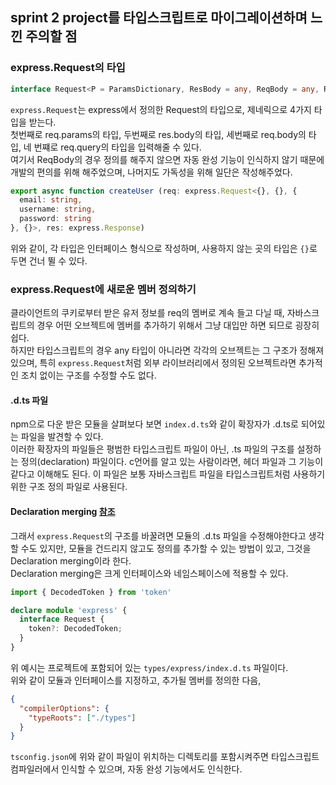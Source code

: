 ## sprint 2 project를 타입스크립트로 마이그레이션하며 느낀 주의할 점
### express.Request의 타입
```ts
interface Request<P = ParamsDictionary, ResBody = any, ReqBody = any, ReqQuery = QueryString.ParsedQs, Locals extends Record<string, any> = Record<string, any>>
```
`express.Request`는 express에서 정의한 Request의 타입으로, 제네릭으로 4가지 타입을 받는다.  
첫번째로 req.params의 타입, 두번째로 res.body의 타입, 세번째로 req.body의 타입, 네 번쨰로 req.query의 타입을 입력해줄 수 있다.  
여기서 ReqBody의 경우 정의를 해주지 않으면 자동 완성 기능이 인식하지 않기 때문에 개발의 편의를 위해 해주었으며, 나머지도 가독성을 위해 일단은 작성해주었다.  
```ts
export async function createUser (req: express.Request<{}, {}, {
  email: string,
  username: string,
  password: string
}, {}>, res: express.Response)
```
위와 같이, 각 타입은 인터페이스 형식으로 작성하며, 사용하지 않는 곳의 타입은 `{}`로 두면 건너 뛸 수 있다.  

### express.Request에 새로운 멤버 정의하기
클라이언트의 쿠키로부터 받은 유저 정보를 req의 멤버로 계속 들고 다닐 때, 자바스크립트의 경우 어떤 오브젝트에 멤버를 추가하기 위해서 그냥 대입만 하면 되므로 굉장히 쉽다.  
하지만 타입스크립트의 경우 any 타입이 아니라면 각각의 오브젝트는 그 구조가 정해져 있으며, 특히 `express.Request`처럼 외부 라이브러리에서 정의된 오브젝트라면 추가적인 조치 없이는 구조를 수정할 수도 없다.  
#### .d.ts 파일
npm으로 다운 받은 모듈을 살펴보다 보면 `index.d.ts`와 같이 확장자가 .d.ts로 되어있는 파일을 발견할 수 있다.  
이러한 확장자의 파일들은 평범한 타입스크립트 파일이 아닌, .ts 파일의 구조를 설정하는 정의(declaration) 파일이다. c언어를 알고 있는 사람이라면, 헤더 파일과 그 기능이 같다고 이해해도 된다. 이 파일은 보통 자바스크립트 파일을 타입스크립트처럼 사용하기 위한 구조 정의 파일로 사용된다.  
#### Declaration merging [참조](https://www.typescriptlang.org/docs/handbook/declaration-merging.html)
그래서 `express.Request`의 구조를 바꿀려면 모듈의 .d.ts 파일을 수정해야한다고 생각할 수도 있지만, 모듈을 건드리지 않고도 정의를 추가할 수 있는 방법이 있고, 그것을 Declaration merging이라 한다.  
Declaration merging은 크게 인터페이스와 네임스페이스에 적용할 수 있다.  
```ts
import { DecodedToken } from 'token'

declare module 'express' {
  interface Request {
    token?: DecodedToken;
  }
}
```
위 예시는 프로젝트에 포함되어 있는 `types/express/index.d.ts` 파일이다.  
위와 같이 모듈과 인터페이스를 지정하고, 추가될 멤버를 정의한 다음,  
```json
{
  "compilerOptions": {
    "typeRoots": ["./types"]
  }
}
```
`tsconfig.json`에 위와 같이 파일이 위치하는 디렉토리를 포함시켜주면 타입스크립트 컴파일러에서 인식할 수 있으며, 자동 완성 기능에서도 인식한다.  

